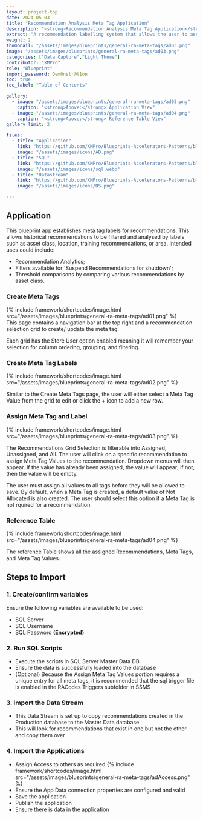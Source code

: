 ```yaml
---
layout: project-top
date: 2024-05-03
title: "Recommendation Analysis Meta Tag Application"
description: "<strong>Recommendation Analysis Meta Tag Application</strong>"
extract: "A recommendation labelling system that allows the user to assign additional attributes to existing recommendations that aid in data analysis methods."
weight: 2
thumbnail: "/assets/images/blueprints/general-ra-meta-tags/ad03.png"
image: "/assets/images/blueprints/general-ra-meta-tags/ad03.png"
categories: ["Data Capture","Light Theme"]
contributor: "XMPro"
role: "Blueprint"
import_password: Dem0nstr@t1on
toc: true
toc_label: "Table of Contents"

gallery:
  - image: "/assets/images/blueprints/general-ra-meta-tags/ad03.png"
    caption: "<strong>Above:</strong> Application View"
  - image: "/assets/images/blueprints/general-ra-meta-tags/ad04.png"
    caption: "<strong>Above:</strong> Reference Table View"
gallery_limit: 2

files:
  - title: "Application"
    link: "https://github.com/XMPro/Blueprints-Accelerators-Patterns/blob/master/blueprints/general-ra-meta-tags/application"
    image: "/assets/images/icons/AD.png"
  - title: "SQL"
    link: "https://github.com/XMPro/Blueprints-Accelerators-Patterns/blob/master/blueprints/general-ra-meta-tags/sql"
    image: "/assets/images/icons/sql.webp"
  - title: "Datastream"
    link: "https://github.com/XMPro/Blueprints-Accelerators-Patterns/blob/master/blueprints/general-ra-meta-tags/datastream"
    image: "/assets/images/icons/DS.png"

---
```


## Application

This blueprint app establishes meta tag labels for recommendations. This allows historical recommendations to be filtered and analysed by labels such as asset class, location, training recommendations, or area. Intended uses could include:

- Recommendation Analytics;
- Filters available for 'Suspend Recommendations for shutdown';
- Threshold comparisons by comparing various recommendations by asset class.


### Create Meta Tags

<div class="inline_image">{% include framework/shortcodes/image.html src="/assets/images/blueprints/general-ra-meta-tags/ad01.png" %}</div>
This page contains a navigation bar at the top right and a recommendation selection grid to create/ update the meta tag. 

Each grid has the Store User option enabled meaning it will remember your selection for column ordering, grouping, and filtering.  

### Create Meta Tag Labels
<div class="inline_image"  >{% include framework/shortcodes/image.html src="/assets/images/blueprints/general-ra-meta-tags/ad02.png" %}</div>

Similar to the Create Meta Tags page, the user will either select a Meta Tag Value from the grid to edit or click the + icon to add a new row.

### Assign Meta Tag and Label
<div class="inline_image">{% include framework/shortcodes/image.html src="/assets/images/blueprints/general-ra-meta-tags/ad03.png" %}</div>

The Recommendations Grid Selection is filterable into Assigned, Unassigned, and All. The user will click on a specific recommendation to assign Meta Tag Values to the recommendation. Dropdown menus will then appear. If the value has already been assigned, the value will appear; if not, then the value will be empty.

The user must assign all values to all tags before they will be allowed to save. By default, when a Meta Tag is created, a default value of Not Allocated is also created. The user should select this option if a Meta Tag is not rquired for a recommendation.

### Reference Table
<div class="inline_image">{% include framework/shortcodes/image.html src="/assets/images/blueprints/general-ra-meta-tags/ad04.png" %}</div>

The reference Table shows all the assigned Recommendations, Meta Tags, and Meta Tag Values. 
 
## Steps to Import

### 1. Create/confirm variables
Ensure the following variables are available to be used:

- SQL Server
- SQL Username
- SQL Password <strong>(Encrypted)</strong>

### 2. Run SQL Scripts
- Execute the scripts in SQL Server Master Data DB
- Ensure the data is successfully loaded into the database 
- (Optional) Because the Assign Meta Tag Values portion requires a unique entry for all meta tags, it is recommended 
  that the sql trigger file is enabled in the RACodes Triggers subfolder in SSMS

### 3. Import the Data Stream
- This Data Stream is set up to copy recommendations created in the Production database to the Master Data database 
- This will look for recommendations that exist in one but not the other and copy them over

### 4. Import the Applications

- Assign Access to others as required
  {% include framework/shortcodes/image.html src="/assets/images/blueprints/general-ra-meta-tags/adAccess.png" %}
- Ensure the App Data connection properties are configured and valid
- Save the application
- Publish the application
- Ensure there is data in the application
